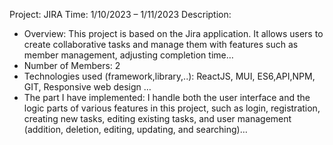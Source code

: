 Project: JIRA
Time: 1/10/2023 – 1/11/2023
Description:
+ Overview: This project is based on the Jira application. It allows users to create collaborative tasks and manage them with features such as member management, adjusting completion time…
+ Number of Members: 2
+ Technologies used (framework,library,..): ReactJS, MUI, ES6,API,NPM, GIT, Responsive web design …
+ The part I have implemented: I handle both the user interface and the logic parts of various features in this project, such as login, registration, creating new tasks, editing existing tasks, and user management (addition, deletion, editing, updating, and searching)…
